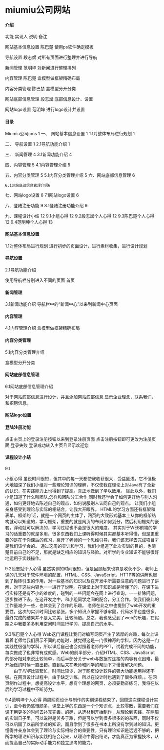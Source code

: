 # miumiu公司网站

#### 介绍

功能	        实现人	说明	            备注

网站基本信息设置	陈巴楚	使用ps软件确定模板
	
导航设置	        段志斌	对所有页面进行整理并进行导航
	
新闻管理	        范明坤	对新闻进行整理排列	

内容管理	        陈巴楚	盒模型做框架精确布局
	
内容分类管理	陈巴楚	盒模型分开分类	

网站底部信息管理	段志斌	底部信息设计、设置	

网站logo设置	范明坤	进行logo设计并设置	


#### 目录

Miumiu公司cms	        1
一、	网站基本信息设置	1
    1.1对整体布局进行规划	1

二、	导航设置	        1
    2.1导航功能介绍	1

三、	新闻管理	        4
    3.1新闻功能介绍	4

四、内容管理	        5
    4.1内容管理介绍	5

五、内容分类管理	        5
    5.1内容分类管理介绍	5
六、网站底部信息管理	6

    6.1网站底部信息管理介绍6
七、网站logo设置    	6
    7.1网站logo设置	6

八、登陆注册功能	        9
    8.1登陆注册功能介绍	9

九、课程设计小结	        12
    9.1小组心得	        12
    9.2段志斌个人心得	12
    9.3陈巴楚个人心得	12
    9.4范明坤个人心得	13


#### 网站基本信息设置

1.1对整体布局进行规划
进行初步的页面设计，进行素材收集，进行设计规划


#### 导航设置

2.1导航功能介绍

使用导航栏分别进入不同的页面
首页


#### 新闻管理

3.1新闻功能介绍
导航栏中的“新闻中心”以来到新闻中心页面


#### 内容管理

4.1内容管理介绍
盒模型做框架精确布局

#### 内容分类管理

5.1内容分类管理介绍

盒模型分开分类


#### 网站底部信息管理
6.1网站底部信息管理介绍

对于网站底部信息进行设计，并且添加网站底部信息
显示企业理念，联系我们，和招聘信息。

#### 网站logo设置

#### 登陆注册功能

点击主页上的登录注册按钮以来到登录注册页面
点击注册按钮即可更改为注册页面
登录失败
登录成功转入主页且显示欢迎您

#### 课程设计小结
9.1

小组心得
虽说时间很短，但其中的每一天都使我收获很大．受益匪浅，它不但极大地加深了我们小组对一些理论知识的理解，不仅使我在理论上对Java有了全新的认识，在实践能力上也得到了提高。真正地做到了学以致用。
除此以外，我们小组知道了什么叫团队,怎样和团队分工合作;同时我还学会了如何更好地与别人沟通，如何更好地去陈述自己的观点，如何说服别人认同自己的观点。
让我们小组亲身感受到理论与实际的相结合，让我大开眼界。
HTML的学习方面还有框架和表单，框架的`话，就是一个网页的主体了，网页的大致形式基本上从你的框架结构就可以知道的，学习框架，重要的就是网页的布局如何划分，然后利用框架的嵌套，浮动就可以解决的，学习过程也不会是很大的难度。
其实对于WEB前端的学习的话重要的就是多用，很多东西我们上课听得时候其实都基本听得懂，但是更重要的是在于你课后的练习，离开了老师的一个思维引导，我们该怎样去完成项目才是我们该学会的。
通过这周的实训和学习，我们小组道了此次实训的目的，也清楚目前自己的不足，那就是缺乏相应的知识与经验。对所学的专业知识不能够很好地运用于实践操作。



9.2段志斌个人心得
虽然实训的时间很短，但是回顾起来也算是收获不少，老师上课的几天对于软件环境的配置，HTML、CSS、JavaScript、HTTP等的讲解也起到了抛砖引玉的作用，对一些基本的知识以及在开发中所需要注意的问题进行了讲解，对于这些内容也一一进行了说明。在课堂上对于知识点是听懂了的，在课下进行实操还是有不小的难度的，碰到的一些问题会在网上进行查询，一一排除问题，逐步推进下去。在这开发之中，和小组同学之间的配合，分工合作。使我们彼此的工作量减少一些，也体会到了合作的乐趣。
老师在此之中也提到了web开发的重要性。这次的实训时间比较紧张，多个知识点掌握不够牢固，代码水平也差很多。最终完成的结果并不是太完美，比较简陋。总之，我也感受到了web的乐趣，在假期之中我要多多利用空闲时间进行学习，提高自己的水平。


9.3陈巴楚个人心得
Web这门课程让我们对编写网页产生了浓厚的兴趣，每次上课看着老师给我们展示不同的功能时，就觉得这是一门很神奇的学科。因为这是一门实践性很强的学科，所以课后自己也会对照着老师的PPT，试着完成不同的功能，每次做成了也非常有成就感。Web的前半部分，介绍HTML、CSS、JavaScript的部分相对来说比较简单，而后半部分关于web与数据库连接的内容有点困难，最开始做的时候一直出错。直到后来在老师和同学的帮助下才慢慢解决问题。
　　由于*时学*比较繁忙，时间比较少，对于网页设计软件的强大功能运用得还不够。在网页设计过程中，由于缺乏训练，所以在设计时也遇到了很多麻烦，。在网页制作过程中，想提高设计水平，想有个理想的网页，必须要勤奋练习，我将在以后的学习过程中不断努力。


9.4范明坤个人心得
	两周网页设计与制作的实训课程结束了，回顾这次课程设计实训，至今我仍感慨颇多，课堂上学的东西是一个个知识点，比较零散，需要我们在课下用更多的时间去补充完善。的确，从选材到开始制作，从理论到实践，在两周的实训日子里，可以说得是苦多于甜，但是可以学到很多很多的的东西，同时不仅可以巩固了以前所学过的知识，而且学到了很多在书本上所没有学到过的知识。更懂得并亲身体会到了理论与实际相结合的重要性，只有理论知识是远远不够的，把所学的理论知识与实践相结合起来，从理论中得出结论，才能真正为掌握技术，从而提高自己的实际动手能力和独立思考的能力。
